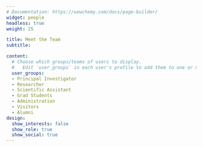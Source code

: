 ```yaml
---
# Documentation: https://wowchemy.com/docs/page-builder/
widget: people
headless: true
weight: 25

title: Meet the Team
subtitle:

content:
  # Choose which groups/teams of users to display.
  #   Edit `user_groups` in each user's profile to add them to one or more of these groups.
  user_groups:
  - Principal Investigator
  - Researcher
  - Scientific Assistant
  - Grad Students
  - Administration
  - Visitors
  - Alumni
design:
  show_interests: false
  show_role: true
  show_social: true
---
```

